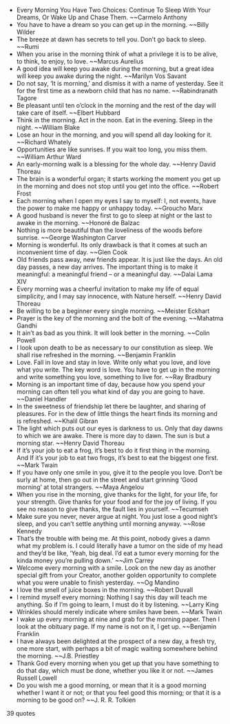  - Every Morning You Have Two Choices: Continue To Sleep With Your Dreams, Or Wake Up and Chase Them. ~~Carmelo Anthony
 - You have to have a dream so you can get up in the morning. ~~Billy Wilder
 - The breeze at dawn has secrets to tell you. Don’t go back to sleep. ~~Rumi
 - When you arise in the morning think of what a privilege it is to be alive, to think, to enjoy, to love. ~~Marcus Aurelius
 - A good idea will keep you awake during the morning, but a great idea will keep you awake during the night. ~~Marilyn Vos Savant
 - Do not say, ‘It is morning,’ and dismiss it with a name of yesterday. See it for the first time as a newborn child that has no name. ~~Rabindranath Tagore
 - Be pleasant until ten o’clock in the morning and the rest of the day will take care of itself. ~~Elbert Hubbard
 - Think in the morning. Act in the noon. Eat in the evening. Sleep in the night. ~~William Blake
 - Lose an hour in the morning, and you will spend all day looking for it. ~~Richard Whately
 - Opportunities are like sunrises. If you wait too long, you miss them. ~~William Arthur Ward
 - An early-morning walk is a blessing for the whole day. ~~Henry David Thoreau
 - The brain is a wonderful organ; it starts working the moment you get up in the morning and does not stop until you get into the office. ~~Robert Frost
 - Each morning when I open my eyes I say to myself: I, not events, have the power to make me happy or unhappy today. ~~Groucho Marx
 - A good husband is never the first to go to sleep at night or the last to awake in the morning. ~~Honoré de Balzac
 - Nothing is more beautiful than the loveliness of the woods before sunrise. ~~George Washington Carver
 - Morning is wonderful. Its only drawback is that it comes at such an inconvenient time of day. ~~Glen Cook
 - Old friends pass away, new friends appear. It is just like the days. An old day passes, a new day arrives. The important thing is to make it meaningful: a meaningful friend – or a meaningful day. ~~Dalai Lama XIV
 - Every morning was a cheerful invitation to make my life of equal simplicity, and I may say innocence, with Nature herself. ~~Henry David Thoreau
 - Be willing to be a beginner every single morning. ~~Meister Eckhart
 - Prayer is the key of the morning and the bolt of the evening. ~~Mahatma Gandhi
 - It ain’t as bad as you think. It will look better in the morning. ~~Colin Powell
 - I look upon death to be as necessary to our constitution as sleep. We shall rise refreshed in the morning. ~~Benjamin Franklin
 - Love. Fall in love and stay in love. Write only what you love, and love what you write. The key word is love. You have to get up in the morning and write something you love, something to live for. ~~Ray Bradbury
 - Morning is an important time of day, because how you spend your morning can often tell you what kind of day you are going to have. ~~Daniel Handler
 - In the sweetness of friendship let there be laughter, and sharing of pleasures. For in the dew of little things the heart finds its morning and is refreshed. ~~Khalil Gibran
 - The light which puts out our eyes is darkness to us. Only that day dawns to which we are awake. There is more day to dawn. The sun is but a morning star. ~~Henry David Thoreau
 - If it’s your job to eat a frog, it’s best to do it first thing in the morning. And If it’s your job to eat two frogs, it’s best to eat the biggest one first. ~~Mark Twain
 - If you have only one smile in you, give it to the people you love. Don’t be surly at home, then go out in the street and start grinning ‘Good morning’ at total strangers. ~~Maya Angelou
 - When you rise in the morning, give thanks for the light, for your life, for your strength. Give thanks for your food and for the joy of living. If you see no reason to give thanks, the fault lies in yourself. ~~Tecumseh
 - Make sure you never, never argue at night. You just lose a good night’s sleep, and you can’t settle anything until morning anyway. ~~Rose Kennedy
 - That’s the trouble with being me. At this point, nobody gives a damn what my problem is. I could literally have a tumor on the side of my head and they’d be like, ‘Yeah, big deal. I’d eat a tumor every morning for the kinda money you’re pulling down.’ ~~Jim Carrey
 - Welcome every morning with a smile. Look on the new day as another special gift from your Creator, another golden opportunity to complete what you were unable to finish yesterday. ~~Og Mandino
 - I love the smell of juice boxes in the morning. ~~Robert Duvall
 - I remind myself every morning: Nothing I say this day will teach me anything. So if I’m going to learn, I must do it by listening. ~~Larry King
 - Wrinkles should merely indicate where smiles have been. ~~Mark Twain
 - I wake up every morning at nine and grab for the morning paper. Then I look at the obituary page. If my name is not on it, I get up. ~~Benjamin Franklin
 - I have always been delighted at the prospect of a new day, a fresh try, one more start, with perhaps a bit of magic waiting somewhere behind the morning. ~~J.B. Priestley
 - Thank God every morning when you get up that you have something to do that day, which must be done, whether you like it or not. ~~James Russell Lowell
 - Do you wish me a good morning, or mean that it is a good morning whether I want it or not; or that you feel good this morning; or that it is a morning to be good on? ~~J. R. R. Tolkien

39 quotes